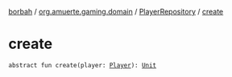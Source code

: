 [borbah](../../index.md) / [org.amuerte.gaming.domain](../index.md) / [PlayerRepository](index.md) / [create](./create.md)

# create

`abstract fun create(player: `[`Player`](../-player/index.md)`): `[`Unit`](https://kotlinlang.org/api/latest/jvm/stdlib/kotlin/-unit/index.html)